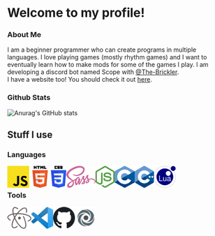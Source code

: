 # Welcome to my profile!
### About Me
I am a beginner programmer who can create programs in multiple languages. I love playing games (mostly rhythm games) and I want to eventually learn how to make mods for some of the games I play. I am developing a discord bot named Scope with [@The-Brickler](https://github.com/The-Brickler).
<br>
I have a website too! You should check it out [here](https://xtract.space/).

### Github Stats
![Anurag's GitHub stats](https://github-readme-stats.vercel.app/api?username=AnyMinorDeerPanda&show_icons=true&theme=radical&include_all_commits=true)

## Stuff I use
### Languages
[<img align="left" alt="JavaScript" height="50px" src="/images/javascript.png">](https://www.javascript.com)
[<img align="left" alt="HTML" height="50px" src="/images/HTML.png">](https://html.com/)
[<img align="left" alt="CSS" height="50px" src="/images/CSS.png">](https://www.w3.org/TR/CSS/#css)
[<img align="left" alt="SASS" height="50px" src="/images/SASS.png">](https://sass-lang.com/)
[<img align="left" alt="nodejs" height="50px" src="/images/nodejs.png">](nodejs.org/)
[<img align="left" alt="C" height="50px" src="/images/C.png">](cppreference.com/)
[<img align="left" alt="CPP" height="50px" src="/images/CPP.png">](cppreference.com/)
[<img align="left" alt="Lua" height="50px" src="/images/lua.png">](https://www.lua.org/)
<br><br>
### Tools
[<img align="left" alt="atom" height="50px" src="/images/atom.png">](https://atom.io/)
[<img align="left" alt="vscode" height="50px" src="/images/vscode.png">](https://code.visualstudio.com/)
[<img align="left" alt="GitHub" height="50px" src="/images/github.png">](https://github.com/)
[<img align="left" alt="replit" height="50px" src="/images/replit.png">](https://replit.com/)
